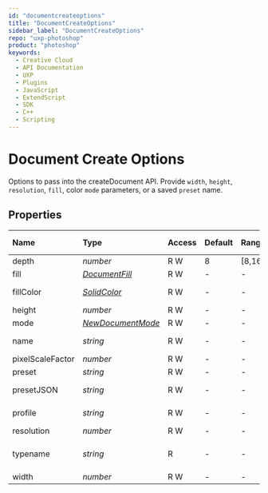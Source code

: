 ```yaml
---
id: "documentcreateoptions"
title: "DocumentCreateOptions"
sidebar_label: "DocumentCreateOptions"
repo: "uxp-photoshop"
product: "photoshop"
keywords:
  - Creative Cloud
  - API Documentation
  - UXP
  - Plugins
  - JavaScript
  - ExtendScript
  - SDK
  - C++
  - Scripting
---
```


# Document Create Options

Options to pass into the createDocument API.
Provide `width`, `height`, `resolution`, `fill`, color `mode` parameters, or a saved `preset` name.

## Properties

| Name | Type | Access | Default | Range | Min Version | Description |
| :------ | :------ | :------ | :------ | :------ | :------ | :------ |
| depth | *number* | R W | 8 | [8,16,32] | 22.5 | Bit depth |
| fill | [*DocumentFill*](/ps_reference/modules/constants/#documentfill) | R W | - | - | 22.5 | Fill color of the document. |
| fillColor | [*SolidColor*](/ps_reference/classes/solidcolor/) | R W | - | - | 23.0 | Custom fill color of the document. |
| height | *number* | R W | - | - | 22.5 | Height of image in pixels. |
| mode | [*NewDocumentMode*](/ps_reference/modules/constants/#newdocumentmode) | R W | - | - | 22.5 | ImageMode class. |
| name | *string* | R W | - | - | 22.5 | The name to give the new document. |
| pixelScaleFactor | *number* | R W | - | - | 22.5 | Pixel Scale Factor. |
| preset | *string* | R W | - | - | 22.5 | Preset. |
| presetJSON | *string* | R W | - | - | 22.5 | JSON Preset, requires JSONified string. |
| profile | *string* | R W | - | - | 22.5 | Color Profile using profile name. |
| resolution | *number* | R W | - | - | 22.5 | Resolution of image . |
| typename | *string* | R | - | - | 22.5 | The class name of the referenced object: *&quot;DocumentCreateOptions&quot;*. |
| width | *number* | R W | - | - | 22.5 | Width of image in pixels. |
